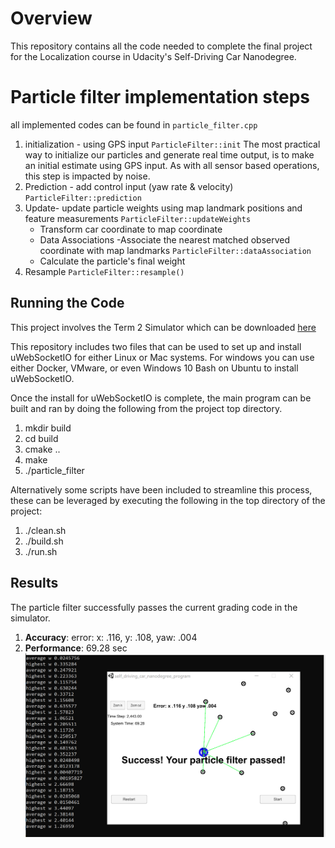 # Overview
This repository contains all the code needed to complete the final project for the Localization course in Udacity's Self-Driving Car Nanodegree.
# Particle filter implementation steps
all implemented codes can be found in `particle_filter.cpp`
1. initialization - using GPS input `ParticleFilter::init`
The most practical way to initialize our particles and generate real time output, is to make an initial estimate using GPS input. As with all sensor based operations, this step is impacted by noise.
2. Prediction - add control input (yaw rate & velocity) `ParticleFilter::prediction`
3. Update- update particle weights using map landmark positions and feature measurements `ParticleFilter::updateWeights`
	* Transform car coordinate to map coordinate
	* Data Associations -Associate  the nearest matched observed coordinate with map landmarks `ParticleFilter::dataAssociation`
	* Calculate the particle's final weight		
4.  Resample `ParticleFilter::resample()`

[//]: # (Image References)


[image1]: ./results_screenshot.png "result screenshot"

## Running the Code
This project involves the Term 2 Simulator which can be downloaded [here](https://github.com/udacity/self-driving-car-sim/releases)

This repository includes two files that can be used to set up and install uWebSocketIO for either Linux or Mac systems. For windows you can use either Docker, VMware, or even Windows 10 Bash on Ubuntu to install uWebSocketIO.

Once the install for uWebSocketIO is complete, the main program can be built and ran by doing the following from the project top directory.

1. mkdir build
2. cd build
3. cmake ..
4. make
5. ./particle_filter

Alternatively some scripts have been included to streamline this process, these can be leveraged by executing the following in the top directory of the project:

1. ./clean.sh
2. ./build.sh
3. ./run.sh
## Results
The particle filter successfully passes the current grading code in the simulator.
1. **Accuracy**: error: x: .116, y: .108, yaw: .004
2. **Performance**:  69.28 sec
![alt text][image1]
